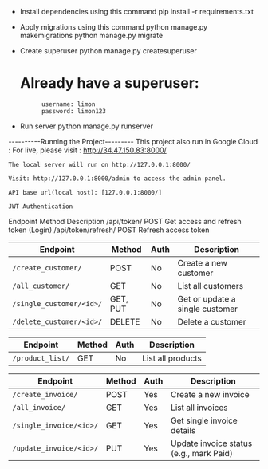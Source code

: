 * Install dependencies using this command
    pip install -r requirements.txt

* Apply migrations using this command
    python manage.py makemigrations
    python manage.py migrate

* Create superuser
    python manage.py createsuperuser
    # Already have a superuser:
            username: limon
            password: limon123

* Run server
    python manage.py runserver

----------Running the Project---------
This project also run in Google Cloud :
For live, please visit : http://34.47.150.83:8000/

    The local server will run on http://127.0.0.1:8000/

    Visit: http://127.0.0.1:8000/admin to access the admin panel.

    API base url(local host): [127.0.0.1:8000/]

    JWT Authentication
Endpoint	Method	Description
/api/token/	POST	Get access and refresh token (Login)
/api/token/refresh/	POST	Refresh access token

| Endpoint                 | Method   | Auth | Description                     |
| ------------------------ | -------- | ---- | ------------------------------- |
| `/create_customer/`      | POST     | No   | Create a new customer           |
| `/all_customer/`         | GET      | No   | List all customers              |
| `/single_customer/<id>/` | GET, PUT | No   | Get or update a single customer |
| `/delete_customer/<id>/` | DELETE   | No   | Delete a customer               |

| Endpoint         | Method | Auth | Description       |
| ---------------- | ------ | ---- | ----------------- |
| `/product_list/` | GET    | No   | List all products |

| Endpoint                | Method | Auth | Description                             |
| ----------------------- | ------ | ---- | --------------------------------------- |
| `/create_invoice/`      | POST   | Yes  | Create a new invoice                    |
| `/all_invoice/`         | GET    | Yes  | List all invoices                       |
| `/single_invoice/<id>/` | GET    | Yes  | Get single invoice details              |
| `/update_invoice/<id>/` | PUT    | Yes  | Update invoice status (e.g., mark Paid) |






    

